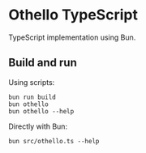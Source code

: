 # Othello TypeScript

TypeScript implementation using Bun.

## Build and run

Using scripts:

```shell
bun run build
bun othello
bun othello --help
```

Directly with Bun:

```shell
bun src/othello.ts --help
```

